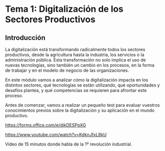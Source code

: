 # Tema 1: Digitalización de los Sectores Productivos

## Introducción

La digitalización está transformando radicalmente todos los sectores productivos, desde la agricultura hasta la industria, los servicios o la administración pública. Esta transformación no solo implica el uso de nuevas tecnologías, sino también un cambio en los procesos, en la forma de trabajar y en el modelo de negocio de las organizaciones.

En este módulo vamos a analizar cómo la digitalización impacta en los distintos sectores, qué tecnologías se están utilizando, qué oportunidades y desafíos plantea, y qué competencias se requieren para afrontar este proceso.

Antes de comenzar, vamos a realizar un pequeño test para evaluar vuestros conocimientos previos sobre la digitalización y su aplicación en el mundo productivo.

https://forms.office.com/e/dikDESPpXG



https://www.youtube.com/watch?v=KdknJfxL8kU

Video de 15 minutos donde habla de la 1º revolución industrial.